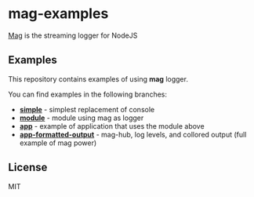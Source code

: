 # mag-examples

[Mag](https://github.com/mahnunchik/mag) is the streaming logger for NodeJS

## Examples

This repository contains examples of using **mag** logger.

You can find examples in the following branches:

* **[simple](https://github.com/mahnunchik/mag-examples/tree/simple)** - simplest replacement of console
* **[module](https://github.com/mahnunchik/mag-examples/tree/module)** - module using mag as logger
* **[app](https://github.com/mahnunchik/mag-examples/tree/app)** - example of application that uses the module above
* **[app-formatted-output](https://github.com/mahnunchik/mag-examples/tree/app-formatted-output)** - mag-hub, log levels, and collored output (full example of mag power)

## License

MIT
